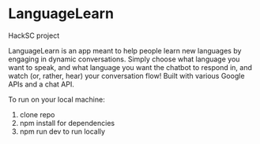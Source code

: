 # LanguageLearn

HackSC project

LanguageLearn is an app meant to help people learn new languages by engaging in dynamic conversations. Simply choose what language you want to speak, and what language you want the chatbot to respond in, and watch (or, rather, hear) your conversation flow! Built with various Google APIs and a chat API.

To run on your local machine: 
1. clone repo
2. npm install for dependencies
3. npm run dev to run locally
